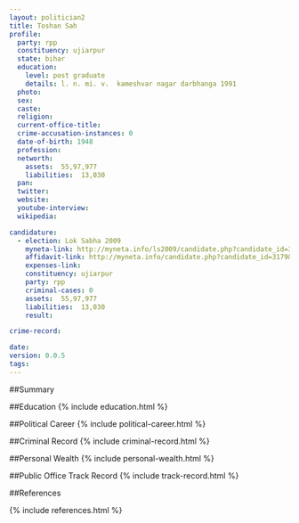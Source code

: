```yaml
---
layout: politician2
title: Toshan Sah
profile: 
  party: rpp
  constituency: ujiarpur
  state: bihar
  education: 
    level: post graduate
    details: l. n. mi. v.  kameshvar nagar darbhanga 1991
  photo: 
  sex: 
  caste: 
  religion: 
  current-office-title: 
  crime-accusation-instances: 0
  date-of-birth: 1948
  profession: 
  networth: 
    assets:  55,97,977
    liabilities:  13,030
  pan: 
  twitter: 
  website: 
  youtube-interview: 
  wikipedia: 

candidature: 
  - election: Lok Sabha 2009
    myneta-link: http://myneta.info/ls2009/candidate.php?candidate_id=3179
    affidavit-link: http://myneta.info/candidate.php?candidate_id=3179&scan=original
    expenses-link: 
    constituency: ujiarpur 
    party: rpp
    criminal-cases: 0
    assets:  55,97,977
    liabilities:  13,030
    result:  

crime-record: 

date: 
version: 0.0.5
tags: 
---
```

##Summary


##Education
{% include education.html %}


##Political Career
{% include political-career.html %}


##Criminal Record
{% include criminal-record.html %}


##Personal Wealth
{% include personal-wealth.html %}


##Public Office Track Record
{% include track-record.html %}


##References


{% include references.html %}